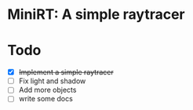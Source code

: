 # MiniRT: A simple raytracer

# Todo
- [x] ~~Implement a simple raytracer~~
- [ ] Fix light and shadow
- [ ] Add more objects
- [ ] write some docs 

